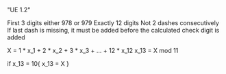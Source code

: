 "UE 1.2" 

First 3 digits either 978 or 979
Exactly 12 digits
Not 2 dashes consecutively
If last dash is missing, it must be added before the calculated check digit is added

X = 1 * x_1 + 2 * x_2 + 3 * x_3 + ... + 12 * x_12
x_13 = X mod 11

if x_13 = 10{
    x_13 = X
    }